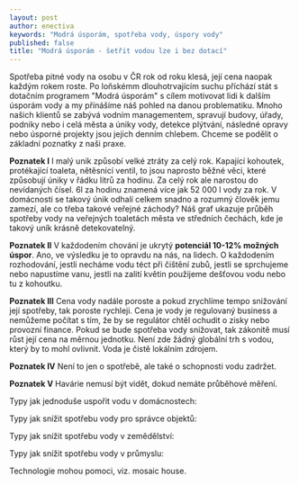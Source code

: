 ```yaml
---
layout: post
author: enectiva
keywords: "Modrá úsporám, spotřeba vody, úspory vody"
published: false
title: "Modrá úsporám - šetřit vodou lze i bez dotací"
---
```

Spotřeba pitné vody na osobu v ČR rok od roku klesá, její cena naopak každým rokem roste. Po loňskémm dlouhotrvajícím suchu příchází stát s dotačním programem "Modrá úsporám" s cílem motivovat lidi k dalším úsporám vody a my přínášíme náš pohled na danou problematiku. Mnoho našich klientů se zabývá vodním managementem, spravují budovy, úřady, podniky nebo i celá města a úniky vody, detekce plýtvání, následné opravy nebo úsporné projekty jsou jejich denním chlebem. Chceme se podělit o základní poznatky z naši praxe.

**Poznatek I**
I malý unik způsobí velké ztráty za celý rok. Kapající kohoutek, protékající toaleta, nětěsnící ventil, to jsou naprosto běžné věci, které způsobují úniky v řádku litrů za hodinu. Za celý rok ale narostou do nevídaných čísel. 6l za hodinu znamená více jak 52 000 l vody za rok. V domácnosti se takový únik odhalí celkem snadno a rozumný člověk jemu zamezí, ale co třeba takové veřejné záchody? Náš graf ukazuje průběh spotřeby vody na veřejných toaletách města ve středních čechách, kde je takový uník krásně detekovatelný.

**Poznatek II**
V každodením chování je ukrytý **potenciál 10-12% možných úspor**. Ano, ve výsledku je to opravdu na nás, na lidech. O každodením rozhodování, jestli necháme vodu téct při čištění zubů, jestli se sprchujeme nebo napustíme vanu, jestli na zalití květin použijeme dešťovou vodu nebo tu z kohoutku.

**Poznatek III**
Cena vody nadále poroste a pokud zrychlíme tempo snižování její spotřeby, tak poroste rychleji. Cena je vody je regulovaný business a nemůžeme počítat s tím, že by se regulátor chtěl ochudit o zisky nebo provozní finance. Pokud se bude spotřeba vody snižovat, tak zákonitě musí růst její cena na měrnou jednotku. Není zde žádný globální trh s vodou, který by to mohl ovlivnit. Voda je čistě lokálním zdrojem.

**Poznatek IV**
Není to jen o spotřebě, ale také o schopnosti vodu zadržet. 

**Poznatek V**
Havárie nemusí být vidět, dokud nemáte průběhové měření.




Typy jak jednoduše uspořit vodu v domácnostech:

Typy jak snížit spotřebu vody pro správce objektů:

Typy jak snížit spotřebu vody v zemědělství:

Typy jak snížit spotřebu vody v průmyslu:

Technologie mohou pomoci, viz. mosaic house.

